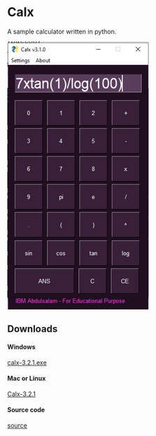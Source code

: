 # Calx
A sample calculator written in python.

![python calx](https://github.com/moriire/Calx/blob/master/assets/pycal.PNG)

## Downloads

#### Windows
[calx-3.2.1.exe](https://github.com/moriire/Calx/blob/master/dist/calx-v3.2.1.exe?raw=true)

#### Mac or Linux


[Calx-3.2.1](https://github.com/moriire/Calx/blob/master/dist/calx-v3.2.1?raw=true)

#### Source code
[source](https://github.com/moriire/Calx/blob/master/calx-v3.2.1.pyw)
